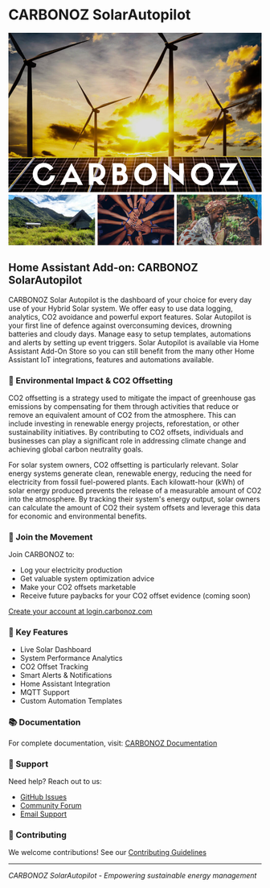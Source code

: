 # CARBONOZ SolarAutopilot

![Solar Autopilot](logo.png)

## Home Assistant Add-on: CARBONOZ SolarAutopilot

CARBONOZ Solar Autopilot is the dashboard of your choice for every day use of your Hybrid Solar system. We offer easy to use data logging, analytics, CO2 avoidance and powerful export features. Solar Autopilot is your first line of defence against overconsuming devices, drowning batteries and cloudy days. Manage easy to setup templates, automations and alerts by setting up event triggers. Solar Autopilot is available via Home Assistant Add-On Store so you can still benefit from the many other Home Assistant IoT integrations, features and automations available.

### 🌱 Environmental Impact & CO2 Offsetting

CO2 offsetting is a strategy used to mitigate the impact of greenhouse gas emissions by compensating for them through activities that reduce or remove an equivalent amount of CO2 from the atmosphere. This can include investing in renewable energy projects, reforestation, or other sustainability initiatives. By contributing to CO2 offsets, individuals and businesses can play a significant role in addressing climate change and achieving global carbon neutrality goals.

For solar system owners, CO2 offsetting is particularly relevant. Solar energy systems generate clean, renewable energy, reducing the need for electricity from fossil fuel-powered plants. Each kilowatt-hour (kWh) of solar energy produced prevents the release of a measurable amount of CO2 into the atmosphere. By tracking their system's energy output, solar owners can calculate the amount of CO2 their system offsets and leverage this data for economic and environmental benefits.

### 🔗 Join the Movement

Join CARBONOZ to:
- Log your electricity production
- Get valuable system optimization advice
- Make your CO2 offsets marketable
- Receive future paybacks for your CO2 offset evidence (coming soon)

[Create your account at login.carbonoz.com](https://login.carbonoz.com)

### 🌟 Key Features

- Live Solar Dashboard
- System Performance Analytics
- CO2 Offset Tracking
- Smart Alerts & Notifications
- Home Assistant Integration
- MQTT Support
- Custom Automation Templates

### 📚 Documentation

For complete documentation, visit:
[CARBONOZ Documentation](https://docs.carbonoz.com)

### 🤝 Support

Need help? Reach out to us:
- [GitHub Issues](https://github.com/CARBONOZ-RENEWABLES/solarautopilot/issues)
- [Community Forum](https://community.carbonoz.com)
- [Email Support](mailto:support@carbonoz.com)

### 💚 Contributing

We welcome contributions! See our [Contributing Guidelines](https://github.com/CARBONOZ-RENEWABLES/solarautopilot/blob/main/CONTRIBUTING.md)

---
*CARBONOZ SolarAutopilot - Empowering sustainable energy management*
